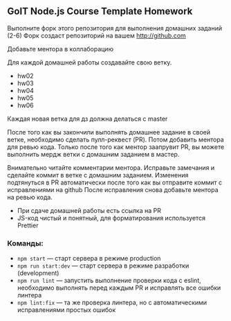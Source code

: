 ## GoIT Node.js Course Template Homework

Выполните форк этого репозитория для выполнения домашних заданий (2-6) Форк
создаст репозиторий на вашем http://github.com

Добавьте ментора в коллаборацию

Для каждой домашней работы создавайте свою ветку.

- hw02
- hw03
- hw04
- hw05
- hw06

Каждая новая ветка для дз должна делаться с master

После того как вы закончили выполнять домашнее задание в своей ветке, необходимо
сделать пулл-реквест (PR). Потом добавить ментора для ревью кода. Только после
того как ментор заапрувит PR, вы можете выполнить мердж ветки с домашним
заданием в мастер.

Внимательно читайте комментарии ментора. Исправьте замечания и сделайте коммит в
ветке с домашним заданием. Изменения подтянуться в PR автоматически после того
как вы отправите коммит с исправлениями на github После исправления снова
добавьте ментора на ревью кода.

- При сдаче домашней работы есть ссылка на PR
- JS-код чистый и понятный, для форматирования используется Prettier

### Команды:

- `npm start` &mdash; старт сервера в режиме production
- `npm run start:dev` &mdash; старт сервера в режиме разработки (development)
- `npm run lint` &mdash; запустить выполнение проверки кода с eslint, необходимо
  выполнять перед каждым PR и исправлять все ошибки линтера
- `npm lint:fix` &mdash; та же проверка линтера, но с автоматическими
  исправлениями простых ошибок

<!-- ========================================================== -->

<!-- Регулярное выражение
для проверки имени и фамилии в следующих форматах:
Джон Смит
Джон Д'Ларджи
Джон Доу-Смит
Джон Доу Смит
Гектор Колбаса-Хаузен
Матиас д'Аррас
Мартин Лютер Кинг
Ай Вонг
Чао Чанг
Альзбета Бара

/^([a-zA-Z]{2,}\s[a-zA-Z]{1,}'?-?[a-zA-Z]{2,}\s?([a-zA-Z]{1,})?)$/

где
^               // start of line
[a-zA-Z]{2,}    // will except a name with at least two characters
\s              // will look for white space between name and surname
[a-zA-Z]{1,}    // needs at least 1 Character
\'?-?           // possibility of **'** or **-** for double barreled and hyphenated surnames
[a-zA-Z]{2,}    // will except a name with at least two characters
\s?             // possibility of another whitespace
([a-zA-Z]{1,})? // possibility of a second surname -->
